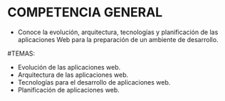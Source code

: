 # COMPETENCIA GENERAL
- Conoce la evolución, arquitectura, tecnologías y planificación de las aplicaciones Web para la preparación de un ambiente de desarrollo.

#TEMAS:
- Evolución de las aplicaciones web.
- Arquitectura de las aplicaciones web.
- Tecnologías para el desarrollo de aplicaciones web.
- Planificación de aplicaciones web.



